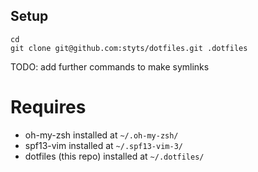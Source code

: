 Setup
-----
    cd
    git clone git@github.com:styts/dotfiles.git .dotfiles

TODO: add further commands to make symlinks

Requires
========
* oh-my-zsh installed at ``~/.oh-my-zsh/``
* spf13-vim installed at ``~/.spf13-vim-3/``
* dotfiles (this repo) installed at ``~/.dotfiles/``
